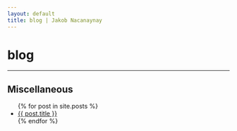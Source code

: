 ```yaml
---
layout: default
title: blog | Jakob Nacanaynay
---
```


# blog

---

## Miscellaneous

<ul>
{% for post in site.posts %}
    <li><a href="{{ post.url }}">{{ post.title }}</a></li>
{% endfor %}
</ul>
